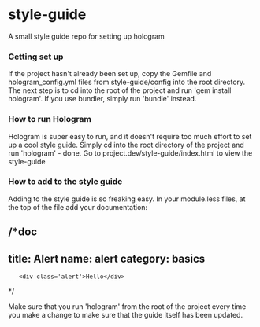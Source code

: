 style-guide
===========

A small style guide repo for setting up hologram

### Getting set up

If the project hasn't already been set up, copy the Gemfile and hologram_config.yml files from style-guide/config into the root directory.
The next step is to cd into the root of the project and run 'gem install hologram'.
If you use bundler, simply run 'bundle' instead.


### How to run Hologram

Hologram is super easy to run, and it doesn't require too much effort to set up a cool style guide.
Simply cd into the root directory of the project and run 'hologram' - done. 
Go to project.dev/style-guide/index.html to view the style-guide


### How to add to the style guide

Adding to the style guide is so freaking easy. In your module.less files, at the top of the file add your documentation:

/*doc
---
title: Alert
name: alert
category: basics
---
 ```html_example
    <div class='alert'>Hello</div>
 ```
*/

Make sure that you run 'hologram' from the root of the project every time you make a change to make sure that the guide itself has been updated.
